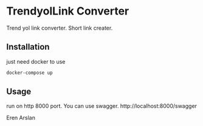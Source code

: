 
 
 
 #  TrendyolLink Converter

Trend yol link converter. Short link creater.

## Installation

just need docker to use

```bash
docker-compose up
```

## Usage

run on http 8000 port. You can use swagger. http://localhost:8000/swagger

Eren Arslan
